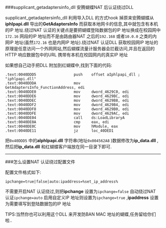 ###supplicant_getadaptersinfo_dll 安腾蝴蝶NAT 后认证绕过DLL

supplicant_getadaptersinfo_dll 利用导入DLL 的方式hook 掉原来安腾蝴蝶从**iphlpapi.dll** 导出的**GetAdaptersInfo** 而获取本地网卡的信息,其中就包含有本机的IP 地址.绕过NAT 认证的关键点是要把蝴蝶登陆数据包的IP 地址换成在校园网中`172.16` 网段的IP 地址而不是由路由器NAT 之后的`192.168` 或者`10.0.0` 之类的内网IP 地址(虽然`172.16` 也是内网IP 地址).绕过NAT 认证DLL 获取校园网IP 地址的原理是任意访问一个外网网站,然后蝴蝶流量计服务器会拦截访问,并且在返回的HTTP 响应数据包中的URL 携带有本机在校园网内的真实IP 地址

如果想自己动手把DLL 附加到红蝴蝶中,找到下面的代码:


	.text:0040DDD5                 push    offset aIphlpapi_dll ; "iphlpapi.dll"
	.text:0040DDDA                 mov     GetAdaptersInfo_FunctionAddress, edi
	.text:0040DDE0                 mov     dword_4629C0, edi
	.text:0040DDE6                 mov     dword_4629BC, edi
	.text:0040DDEC                 mov     dword_4629B8, edi
	.text:0040DDF2                 mov     dword_4629B4, edi
	.text:0040DDF8                 mov     dword_4629B0, edi
	.text:0040DDFE                 mov     dword_4629AC, edi
	.text:0040DE04                 call    ds:LoadLibraryA
	.text:0040DE0A                 cmp     eax, edi
	.text:0040DE0C                 mov     hModule, eax
	.text:0040DE11                 jz      loc_40DED1


把`0x40DDD5` 中的**aIphlpapi.dll** 字符串(地址`0x004562A8` )数据修改为**ip_data.dll** ,然后把**ip_data.dll** 和红蝴蝶客户端放在同一目录下即可.

---

###怎么设置NAT 认证绕过配置文件

配置文件格式如下:

	ipchange=true|false|auto:ipaddress=%set_ip_address%

不需要开启NAT 认证绕过,则把**ipchange** 设置为`ipchange=false` 
自动绕过NAT 认证`ipchange=auto` 
启用自定义IP 地址则设置为`ipchange=true` ,**ipaddress** 设置为需要填写到登陆数据包的IP 地址

TIPS:当然你也可以利用这个DLL 来开发防BAN MAC 地址的蝴蝶,任务留给你们啦..
